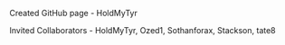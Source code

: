 Created GitHub page - HoldMyTyr

Invited Collaborators - HoldMyTyr, Ozed1, Sothanforax, Stackson, tate8
